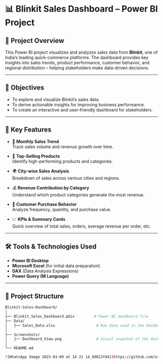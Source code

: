 # 📊 Blinkit Sales Dashboard – Power BI Project

## 🚀 Project Overview

This Power BI project visualizes and analyzes sales data from **Blinkit**, one of India’s leading quick-commerce platforms. The dashboard provides key insights into sales trends, product performance, customer behavior, and regional distribution – helping stakeholders make data-driven decisions.

---

## 🎯 Objectives

- To explore and visualize Blinkit’s sales data.
- To derive actionable insights for improving business performance.
- To create an interactive and user-friendly dashboard for stakeholders.

---

## 📌 Key Features

- 📅 **Monthly Sales Trend**  
  Track sales volume and revenue growth over time.

- 🧃 **Top-Selling Products**  
  Identify high-performing products and categories.

- 🌍 **City-wise Sales Analysis**  
  Breakdown of sales across various cities and regions.

- 💰 **Revenue Contribution by Category**  
  Understand which product categories generate the most revenue.

- 👥 **Customer Purchase Behavior**  
  Analyze frequency, quantity, and purchase value.

- 📈 **KPIs & Summary Cards**  
  Quick overview of total sales, orders, average revenue per order, etc.

---

## 🛠️ Tools & Technologies Used

- **Power BI Desktop**
- **Microsoft Excel** (for initial data preparation)
- **DAX** (Data Analysis Expressions)
- **Power Query (M Language)**

---

## 📁 Project Structure

```bash
Blinkit-Sales-Dashboard/
│
├── Blinkit_Sales_Dashboard.pbix         # Power BI dashboard file
├── Data/
│   ├── Sales_Data.xlsx                   # Raw data used in the dashboard
│
├── Screenshots/
│   ├── Dashboard_View.png                # Visual snapshot of the dashboard
│
└── README.md

![WhatsApp Image 2025-03-09 at 14 21 14_89813f44](https://github.com/user-attachments/assets/5f3431d6-5739-4ac3-b75f-27f726cb1964)

